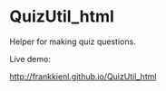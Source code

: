 # QuizUtil_html
Helper for making quiz questions.

Live demo:

http://frankkienl.github.io/QuizUtil_html
